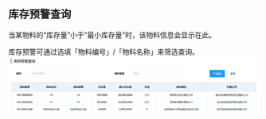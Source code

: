 ## 库存预警查询
当某物料的“库存量”小于“最小库存量”时，该物料信息会显示在此。

库存预警可通过选填「物料编号」/「物料名称」来筛选查询。 
![图片](../../.vuepress/public/images/inventory/record5.png) 